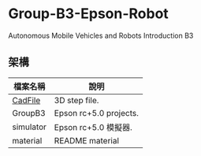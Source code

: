 # Group-B3-Epson-Robot
Autonomous Mobile Vehicles and Robots Introduction B3

## 架構

| **檔案名稱**     | **說明** |
|--------------|-------------------------|
| [CadFile](https://github.com/yuan-0816/Group-B3-Epson-Robot/tree/main/CadFile)      |3D step file.            |
| GroupB3      |Epson rc+5.0 projects.   |
| simulator    |Epson rc+5.0 模擬器.      |
| material     |README material          |


